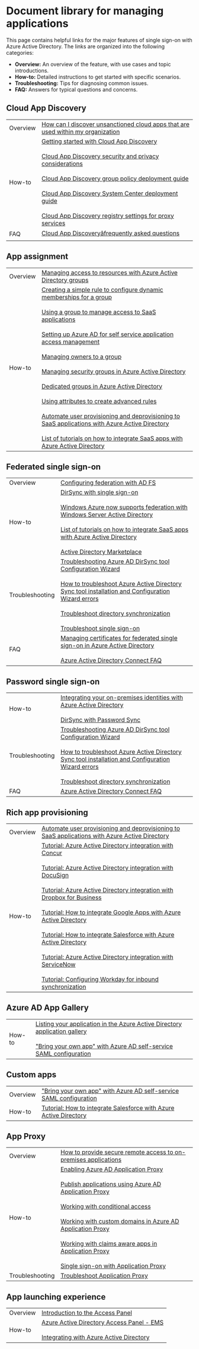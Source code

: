 <properties
   pageTitle="Document library for managing applications | Windows Azure"
   description="Azure Active Directory application management topics, with technical reference links for how-to, troubleshooting, and FAQs"
   services="active-directory"
   documentationCenter=""
   authors="kgremban"
   manager="stevenpo"
   editor=""/>

<tags
   ms.service="active-directory"
   ms.date="12/03/2015"
   wacn.date=""/>

# Document library for managing applications

This page contains helpful links for the major features of single sign-on with Azure Active Directory. The links are organized into the following categories:

- **Overview:** An overview of the feature, with use cases and topic introductions.
- **How-to:** Detailed instructions to get started with specific scenarios.
- **Troubleshooting:** Tips for diagnosing common issues.
- **FAQ:** Answers for typical questions and concerns.  

## Cloud App Discovery

|   |   |
| ------ | ------ |
| Overview | [How can I discover unsanctioned cloud apps that are used within my organization](/documentation/articles/active-directory-cloudappdiscovery-whatis) |
| How-to | [Getting started with Cloud App Discovery](http://social.technet.microsoft.com/wiki/contents/articles/30962.getting-started-with-cloud-app-discovery.aspx) <br><br> [Cloud App Discovery security and privacy considerations](/documentation/articles/active-directory-cloudappdiscovery-security-and-privacy-considerations) <br><br> [Cloud App Discovery group policy deployment guide](http://social.technet.microsoft.com/wiki/contents/articles/30965.cloud-app-discovery-group-policy-deployment-guide.aspx) <br><br> [Cloud App Discovery System Center deployment guide](http://social.technet.microsoft.com/wiki/contents/articles/30968.cloud-app-discovery-system-center-deployment-guide.aspx) <br><br> [Cloud App Discovery registry settings for proxy services](/documentation/articles/active-directory-cloudappdiscovery-registry-settings-for-proxy-services) |
| FAQ | [Cloud App Discoveryâfrequently asked questions](http://social.technet.microsoft.com/wiki/contents/articles/24037.cloud-app-discovery-frequently-asked-questions.aspx) |

## App assignment

|   |   |
| ------ | ------ |
| Overview | [Managing access to resources with Azure Active Directory groups](/documentation/articles/active-directory-manage-groups) |
| How-to | [Creating a simple rule to configure dynamic memberships for a group](/documentation/articles/active-directory-accessmanagement-simplerulegroup) <br><br> [Using a group to manage access to SaaS applications](/documentation/articles/active-directory-accessmanagement-group-saasapps) <br><br> [Setting up Azure AD for self service application access management](/documentation/articles/active-directory-accessmanagement-self-service-group-management) <br><br> [Managing owners to a group](/documentation/articles/active-directory-accessmanagement-managing-group-owners) <br><br> [Managing security groups in Azure Active Directory](/documentation/articles/active-directory-accessmanagement-manage-groups) <br><br> [Dedicated groups in Azure Active Directory](/documentation/articles/active-directory-accessmanagement-dedicated-groups) <br><br> [Using attributes to create advanced rules](/documentation/articles/active-directory-accessmanagement-groups-with-advanced-rules) <br><br> [Automate user provisioning and deprovisioning to SaaS applications with Azure Active Directory](/documentation/articles/active-directory-saas-app-provisioning) <br><br> [List of tutorials on how to integrate SaaS apps with Azure Active Directory](/documentation/articles/active-directory-saas-tutorial-list) |

## Federated single sign-on

|   |   |
| ------ | ------ |
| Overview |[Configuring federation with AD FS](/documentation/articles/active-directory-aadconnect-get-started-custom)
| How-to | [DirSync with single sign-on](https://msdn.microsoft.com/zh-cn/library/azure/dn441213.aspx) <br><br> [Windows Azure now supports federation with Windows Server Active Directory](https://azure.microsoft.com/blog/windows-azure-now-supports-federation-with-windows-server-active-directory/) <br><br> [List of tutorials on how to integrate SaaS apps with Azure Active Directory](/documentation/articles/active-directory-saas-tutorial-list) <br><br> [Active Directory Marketplace](/home/features/identity/) |
| Troubleshooting | [Troubleshooting Azure AD DirSync tool Configuration Wizard](http://social.technet.microsoft.com/wiki/contents/articles/19100.troubleshooting-azure-ad-dirsync-tool-configuration-wizard-failed-to-get-address-for-method-createidentityhandle2.aspx) <br><br> [How to troubleshoot Azure Active Directory Sync tool installation and Configuration Wizard errors](https://support.microsoft.com/kb/2684395) <br><br> [Troubleshoot directory synchronization](https://msdn.microsoft.com/zh-cn/library/azure/jj151787.aspx) <br><br> [Troubleshoot single sign-on](https://msdn.microsoft.com/zh-cn/library/azure/jj151834.aspx) |
| FAQ | [Managing certificates for federated single sign-on in Azure Active Directory](/documentation/articles/active-directory-sso-certs) <br><br> [Azure Active Directory Connect FAQ](/documentation/articles/active-directory-aadconnect-faq) |

## Password single sign-on

|   |   |
| ------ | ------ |
| How-to | [Integrating your on-premises identities with Azure Active Directory](/documentation/articles/active-directory-aadconnect) <br><br> [DirSync with Password Sync](https://msdn.microsoft.com/zh-cn/library/azure/dn441214.aspx) |
| Troubleshooting | [Troubleshooting Azure AD DirSync tool Configuration Wizard](http://social.technet.microsoft.com/wiki/contents/articles/19100.troubleshooting-azure-ad-dirsync-tool-configuration-wizard-failed-to-get-address-for-method-createidentityhandle2.aspx) <br><br> [How to troubleshoot Azure Active Directory Sync tool installation and Configuration Wizard errors](https://support.microsoft.com/kb/2684395) <br><br> [Troubleshoot directory synchronization](https://msdn.microsoft.com/zh-cn/library/azure/jj151787.aspx) |
| FAQ | [Azure Active Directory Connect FAQ](/documentation/articles/active-directory-aadconnect-faq) |

## Rich app provisioning

|   |   |
| ------ | ------ |
| Overview | [Automate user provisioning and deprovisioning to SaaS applications with Azure Active Directory](/documentation/articles/active-directory-saas-app-provisioning) |
| How-to | [Tutorial: Azure Active Directory integration with Concur](/documentation/articles/active-directory-saas-concur-tutorial) <br><br> [Tutorial: Azure Active Directory integration with DocuSign](/documentation/articles/active-directory-saas-docussign-tutorial) <br><br> [Tutorial: Azure Active Directory integration with Dropbox for Business](/documentation/articles/active-directory-saas-dropboxforbusiness-tutorial) <br><br> [Tutorial: How to integrate Google Apps with Azure Active Directory](/documentation/articles/active-directory-saas-google-apps-tutorial) <br><br> [Tutorial: How to integrate Salesforce with Azure Active Directory](/documentation/articles/active-directory-saas-salesforce-tutorial) <br><br> [Tutorial: Azure Active Directory integration with ServiceNow](/documentation/articles/active-directory-saas-servicenow-tutorial) <br><br> [Tutorial: Configuring Workday for inbound synchronization](/documentation/articles/active-directory-saas-workday-inbound-tutorial) |

## Azure AD App Gallery

|   |   |
| ------ | ------ |
| How-to | [Listing your application in the Azure Active Directory application gallery](/documentation/articles/active-directory-app-gallery-listing) <br><br> ["Bring your own app" with Azure AD self-service SAML configuration](http://blogs.technet.com/b/ad/archive/2015/06/17/bring-your-own-app-with-azure-ad-self-service-saml-configuration-gt-now-in-preview.aspx) |

## Custom apps

|   |   |
| ------ | ------ |
| Overview | ["Bring your own app" with Azure AD self-service SAML configuration](http://blogs.technet.com/b/ad/archive/2015/06/17/bring-your-own-app-with-azure-ad-self-service-saml-configuration-gt-now-in-preview.aspx) |
| How-to | [Tutorial: How to integrate Salesforce with Azure Active Directory](/documentation/articles/active-directory-saas-salesforce-tutorial) |

## App Proxy

|   |   |
| ------ | ------ |
| Overview | [How to provide secure remote access to on-premises applications](/documentation/articles/active-directory-application-proxy-get-started) |
| How-to | [Enabling Azure AD Application Proxy](/documentation/articles/active-directory-application-proxy-enable) <br><br> [Publish applications using Azure AD Application Proxy](/documentation/articles/active-directory-application-proxy-publish) <br><br> [Working with conditional access](/documentation/articles/active-directory-application-proxy-conditional-access) <br><br> [Working with custom domains in Azure AD Application Proxy](/documentation/articles/active-directory-application-proxy-custom-domains) <br><br> [Working with claims aware apps in Application Proxy](/documentation/articles/active-directory-application-proxy-claims-aware-apps) <br><br> [Single sign-on with Application Proxy](/documentation/articles/active-directory-application-proxy-sso-using-kcd) |
| Troubleshooting | [Troubleshoot Application Proxy](/documentation/articles/active-directory-application-proxy-troubleshoot) |

## App launching experience

|   |   |
| ------ | ------ |
| Overview | [Introduction to the Access Panel](/documentation/articles/active-directory-saas-access-panel-introduction) |
| How-to | [Azure Active Directory Access Panel - EMS](http://blogs.msdn.com/b/haddy_el-haggan_blog/archive/2015/04/02/azure-active-directory-access-panel-ems.aspx) <br><br> [Integrating with Azure Active Directory](/documentation/articles/active-directory-how-to-integrate) |
